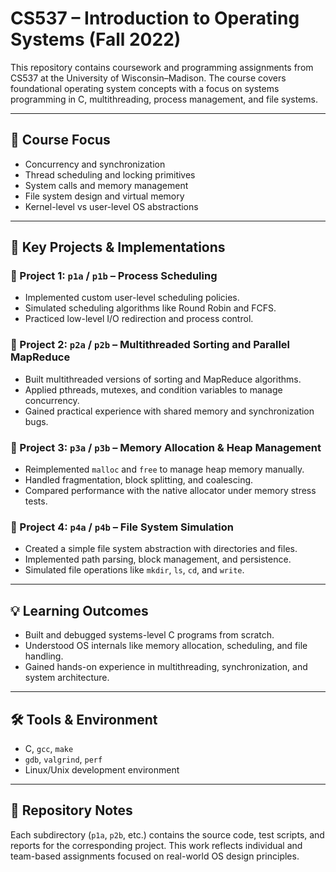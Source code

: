 # CS537 – Introduction to Operating Systems (Fall 2022)

This repository contains coursework and programming assignments from CS537 at the University of Wisconsin–Madison. The course covers foundational operating system concepts with a focus on systems programming in C, multithreading, process management, and file systems.

---

## 🧠 Course Focus

- Concurrency and synchronization
- Thread scheduling and locking primitives
- System calls and memory management
- File system design and virtual memory
- Kernel-level vs user-level OS abstractions

---

## 📁 Key Projects & Implementations

### 🔹 Project 1: `p1a` / `p1b` – Process Scheduling
- Implemented custom user-level scheduling policies.
- Simulated scheduling algorithms like Round Robin and FCFS.
- Practiced low-level I/O redirection and process control.

### 🔹 Project 2: `p2a` / `p2b` – Multithreaded Sorting and Parallel MapReduce
- Built multithreaded versions of sorting and MapReduce algorithms.
- Applied pthreads, mutexes, and condition variables to manage concurrency.
- Gained practical experience with shared memory and synchronization bugs.

### 🔹 Project 3: `p3a` / `p3b` – Memory Allocation & Heap Management
- Reimplemented `malloc` and `free` to manage heap memory manually.
- Handled fragmentation, block splitting, and coalescing.
- Compared performance with the native allocator under memory stress tests.

### 🔹 Project 4: `p4a` / `p4b` – File System Simulation
- Created a simple file system abstraction with directories and files.
- Implemented path parsing, block management, and persistence.
- Simulated file operations like `mkdir`, `ls`, `cd`, and `write`.

---

## 💡 Learning Outcomes

- Built and debugged systems-level C programs from scratch.
- Understood OS internals like memory allocation, scheduling, and file handling.
- Gained hands-on experience in multithreading, synchronization, and system architecture.

---

## 🛠 Tools & Environment

- C, `gcc`, `make`
- `gdb`, `valgrind`, `perf`
- Linux/Unix development environment

---

## 📂 Repository Notes

Each subdirectory (`p1a`, `p2b`, etc.) contains the source code, test scripts, and reports for the corresponding project. This work reflects individual and team-based assignments focused on real-world OS design principles.

